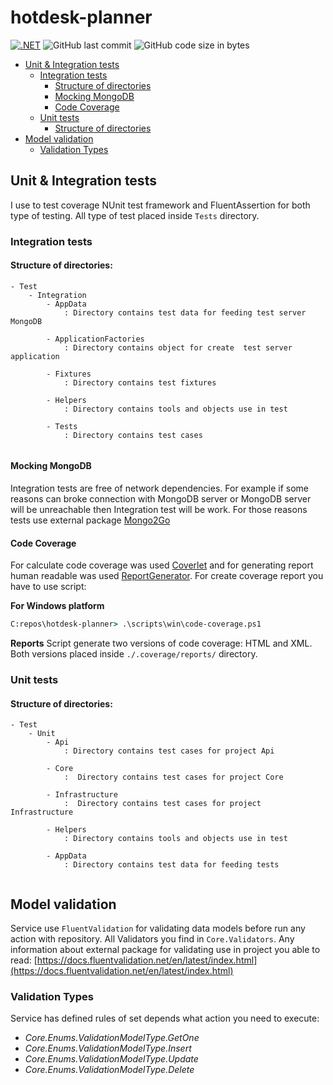 

# hotdesk-planner
[![.NET](https://github.com/salamonrafal/hotdesk-planner/actions/workflows/dotnet.yml/badge.svg)](https://github.com/salamonrafal/hotdesk-planner/actions/workflows/dotnet.yml) ![GitHub last commit](https://img.shields.io/github/last-commit/salamonrafal/hotdesk-planner?label=Last%20commit) ![GitHub code size in bytes](https://img.shields.io/github/languages/code-size/salamonrafal/hotdesk-planner)

* [Unit & Integration tests](#Unit--Integration-tests)
    * [Integration tests](#Integration-tests)
        * [Structure of directories](#Structure-of-directories)
        * [Mocking MongoDB](#Mocking-MongoDB)
        * [Code Coverage](#Code-Coverage)
    * [Unit tests](#Unit-tests)
        * [Structure of directories](#Structure-of-directories)
* [Model validation](#Model-validation)
  * [Validation Types](#Validation-Types)

## Unit & Integration tests

I use to test coverage NUnit test framework and FluentAssertion for both type of testing. All type of test placed inside `Tests` directory. 

### Integration tests

#### Structure of directories:

```textmate
- Test
    - Integration
        - AppData 
            : Directory contains test data for feeding test server MongoDB
            
        - ApplicationFactories 
            : Directory contains object for create  test server application
            
        - Fixtures
            : Directory contains test fixtures 
            
        - Helpers
            : Directory contains tools and objects use in test
            
        - Tests
            : Directory contains test cases
            
```

#### Mocking MongoDB 

Integration tests are free  of network dependencies. 
For example if some reasons can broke connection with MongoDB server or MongoDB server will be unreachable then Integration test will be work.
For those reasons tests use external package [Mongo2Go](https://github.com/Mongo2Go/Mongo2Go) 

#### Code Coverage

For calculate code coverage was used [Coverlet](https://github.com/coverlet-coverage/coverlet#coverlet) and for generating report human readable was used [ReportGenerator](https://github.com/danielpalme/ReportGenerator#reportgenerator).
For create coverage report you have to use script:

**For Windows platform**
```cmd
C:repos\hotdesk-planner> .\scripts\win\code-coverage.ps1
```

**Reports**
Script generate two versions of code coverage: HTML and XML. Both versions placed inside `./.coverage/reports/` directory.

### Unit tests

#### Structure of directories:

```textmate
- Test
	- Unit	
        - Api
            : Directory contains test cases for project Api
            
        - Core
            :  Directory contains test cases for project Core
            
        - Infrastructure
            :  Directory contains test cases for project Infrastructure
            
        - Helpers
            : Directory contains tools and objects use in test
            
        - AppData
            : Directory contains test data for feeding tests
            
```

## Model validation

Service use `FluentValidation` for validating data models before run any action with repository.
All Validators you find in `Core.Validators`. Any information about external package for validating use in project you able to read: [https://docs.fluentvalidation.net/en/latest/index.html](https://docs.fluentvalidation.net/en/latest/index.html)

### Validation Types

Service has defined rules of set depends what action you need  to execute:

* _Core.Enums.ValidationModelType.GetOne_
* _Core.Enums.ValidationModelType.Insert_
* _Core.Enums.ValidationModelType.Update_
* _Core.Enums.ValidationModelType.Delete_